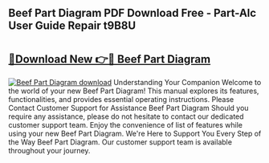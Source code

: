## Beef Part Diagram PDF Download Free - Part-Alc User Guide Repair t9B8U

# <h2><a href="http://dfjuk2j.blite.top/?on=Beef+Part+Diagram">🔗Download New 👉🔴 Beef Part Diagram</a></h2>

[![Beef Part Diagram download](https://i.imgur.com/lujVjoI.png)](http://dfjuk2j.blite.top/?on=Beef+Part+Diagram)
Understanding Your Companion Welcome to the world of your new Beef Part Diagram! This manual explores its features, functionalities, and provides essential operating instructions. Please Contact Customer Support for Assistance Beef Part Diagram Should you require any assistance, please do not hesitate to contact our dedicated customer support team. Enjoy the convenience of list of features while using your new Beef Part Diagram. We're Here to Support You Every Step of the Way Beef Part Diagram. Our customer support team is available throughout your journey.
